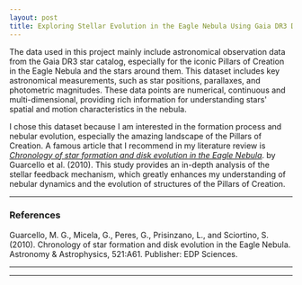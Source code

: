 ```yaml
---
layout: post
title: Exploring Stellar Evolution in the Eagle Nebula Using Gaia DR3 Data
---
```


The data used in this project mainly include astronomical observation data from the Gaia DR3 star catalog, especially for the iconic Pillars of Creation in the Eagle Nebula and the stars around them. This dataset includes key astronomical measurements, such as star positions, parallaxes, and photometric magnitudes. These data points are numerical, continuous and multi-dimensional, providing rich information for understanding stars' spatial and motion characteristics in the nebula.

I chose this dataset because I am interested in the formation process and nebular evolution, especially the amazing landscape of the Pillars of Creation. A famous article that I recommend in my literature review is [_Chronology of star formation and disk evolution in the Eagle Nebula_](https://www.aanda.org/articles/aa/abs/2010/13/aa14351-10/aa14351-10.html).  by Guarcello et al. (2010). This study provides an in-depth analysis of the stellar feedback mechanism, which greatly enhances my understanding of nebular dynamics and the evolution of structures of the Pillars of Creation.

****

### References
Guarcello, M. G., Micela, G., Peres, G., Prisinzano, L., and Sciortino, S.(2010). Chronology of star formation and disk evolution in the Eagle Nebula. Astronomy & Astrophysics, 521:A61. Publisher: EDP Sciences.

----
****
